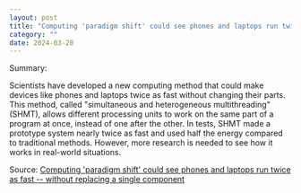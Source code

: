 ```yaml
---
layout: post
title: "Computing 'paradigm shift' could see phones and laptops run twice as fast -- without replacing a single component"
category: ""
date: 2024-03-20
---
```


Summary:

Scientists have developed a new computing method that could make devices like phones and laptops twice as fast without changing their parts. This method, called "simultaneous and heterogeneous multithreading" (SHMT), allows different processing units to work on the same part of a program at once, instead of one after the other. In tests, SHMT made a prototype system nearly twice as fast and used half the energy compared to traditional methods. However, more research is needed to see how it works in real-world situations. 

Source: [Computing 'paradigm shift' could see phones and laptops run twice as fast -- without replacing a single component](https://www.livescience.com/technology/computing/computing-paradigm-shift-could-see-phones-and-laptops-run-twice-as-fast-without-replacing-a-single-component)
